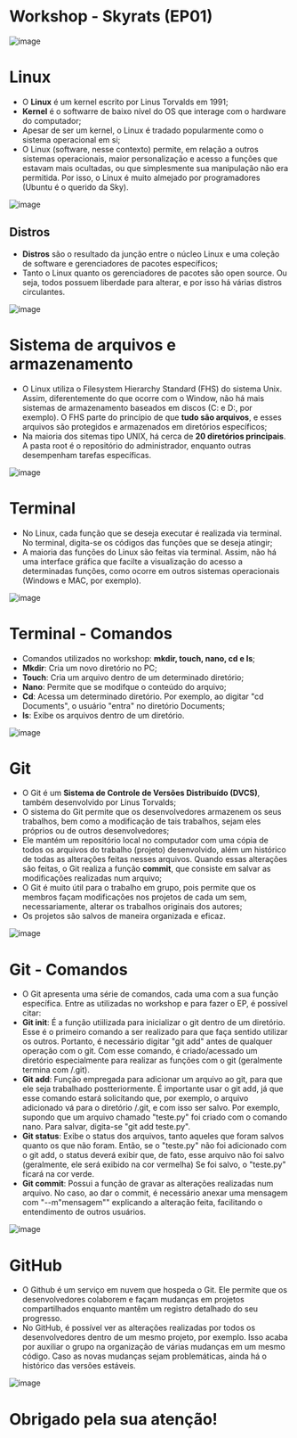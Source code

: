 # Workshop - Skyrats (EP01)

![image](https://github.com/iOtavio/Workshop-sky/assets/124748405/524b78a8-49ed-4354-96c8-0ef4c385d7e9)

# Linux
- O **Linux** é um kernel escrito por Linus Torvalds em 1991;
- **Kernel** é o softwarre de baixo nível do OS que interage com o hardware do computador;
- Apesar de ser um kernel, o Linux é tradado popularmente como o sistema operacional em si;
- O Linux (software, nesse contexto) permite, em relação a outros sistemas operacionais, maior personalização e acesso a funções que estavam mais ocultadas, ou que simplesmente sua manipulação não era permitida. Por isso, o Linux é muito almejado por programadores (Ubuntu é o querido da Sky).

![image](https://github.com/iOtavio/Workshop-sky/assets/124748405/f368e096-4580-4093-a8aa-fe0765390ed9)

## Distros
- **Distros** são o resultado da junção entre o núcleo Linux e uma coleção de software e gerenciadores de pacotes específicos;
- Tanto o Linux quanto os gerenciadores de pacotes são open source. Ou seja, todos possuem liberdade para alterar, e por isso há várias distros circulantes.

![image](https://github.com/iOtavio/Workshop-sky/assets/124748405/07224965-682b-4fac-8e0b-77598ccefbce)

# Sistema de arquivos e armazenamento
- O Linux utiliza o Filesystem Hierarchy Standard (FHS) do sistema Unix. Assim, diferentemente do que ocorre com o Window, não há mais sistemas de armazenamento baseados em discos (C: e D:, por exemplo). O FHS parte do princípio de que **tudo são arquivos**, e esses arquivos são protegidos e armazenados em diretórios específicos;
- Na maioria dos sitemas tipo UNIX, há cerca de **20 diretórios principais**. A pasta root é o repositório do administrador, enquanto outras desempenham tarefas específicas.

 ![image](https://github.com/iOtavio/Workshop-sky/assets/124748405/a0446a9c-d80d-4133-8136-5e6f4b908256)

# Terminal
- No Linux, cada função que se deseja executar é realizada via terminal. No terminal, digita-se os códigos das funções que se deseja atingir;
- A maioria das funções do Linux são feitas via terminal. Assim, não há uma interface gráfica que facilte a visualização do acesso a determinadas funções, como ocorre em outros sistemas operacionais (Windows e MAC, por exemplo).


![image](https://github.com/iOtavio/Workshop-sky/assets/124748405/ece21fad-78b3-41ce-bc9e-24be8ee3ce03)


# Terminal - Comandos
- Comandos utilizados no workshop: **mkdir, touch, nano, cd e ls**;
- **Mkdir**: Cria um novo diretório no PC;
- **Touch**: Cria um arquivo dentro de um determinado diretório;
- **Nano**: Permite que se modifque o conteúdo do arquivo;
- **Cd**: Acessa um determinado diretório. Por exemplo, ao digitar "cd Documents", o usuário "entra" no diretório Documents;
- **ls**: Exibe os arquivos dentro de um diretório.

![image](https://github.com/iOtavio/Workshop-sky/assets/124748405/57e86a53-d2b1-42a5-9d12-63b0baf1050f)


# Git
- O Git é um **Sistema de Controle de Versões Distribuído (DVCS)**, também desenvolvido por Linus Torvalds;
- O sistema do Git permite que os desenvolvedores armazenem os seus trabalhos, bem como a modificação de tais trabalhos, sejam eles próprios ou de outros desenvolvedores;
- Ele mantém um repositório local no computador com uma cópia de todos os arquivos do trabalho (projeto) desenvolvido, além um histórico de todas as alterações feitas nesses arquivos. Quando essas alterações são feitas, o Git realiza a função **commit**, que consiste em salvar as modificações realizadas num arquivo;
- O Git é muito útil para o trabalho em grupo, pois permite que os membros façam modificações nos projetos de cada um sem, necessariamente, alterar os trabalhos originais dos autores;
- Os projetos são salvos de maneira organizada e eficaz.

![image](https://github.com/iOtavio/Workshop-sky/assets/124748405/ce60f9c7-443b-43d2-9d14-a4ec2aeccf62)

# Git - Comandos

- O Git apresenta uma série de comandos, cada uma com a sua função específica. Entre as utilizadas no workshop e para fazer o EP, é possível citar:
- **Git init**: É a função utiilizada para inicializar o git dentro de um diretório. Esse é o primeiro comando a ser realizado para que faça sentido utilizar os outros. Portanto, é necessário digitar "git add" antes de qualquer operação com o git. Com esse comando, é criado/acessado um diretório especialmente para realizar as funções com o git (geralmente termina com /.git).
- **Git add**: Função empregada para adicionar um arquivo ao git, para que ele seja trabalhado postteriormente. É importante usar o git add, já que esse comando estará solicitando que, por exemplo, o arquivo adicionado vá para o diretório /.git, e com isso ser salvo. Por exemplo, supondo que um arquivo chamado "teste.py" foi criado com o comando nano. Para salvar, digita-se "git add teste.py".
- **Git status**: Exibe o status dos arquivos, tanto aqueles que foram salvos quanto os que não foram. Então, se o "teste.py" não foi adicionado com o git add, o status deverá exibir que, de fato, esse arquivo não foi salvo (geralmente, ele será exibido na cor vermelha) Se foi salvo, o "teste.py" ficará na cor verde.
- **Git commit**: Possui a função de gravar as alterações realizadas num arquivo. No caso, ao dar o commit, é necessário anexar uma mensagem com "--m"mensagem"" explicando a alteração feita, facilitando o entendimento de outros usuários.

![image](https://github.com/iOtavio/Workshop-sky/assets/124748405/6ba49ae6-513a-48d4-8f08-43a0bbd5bb46)

# GitHub
- O Github é um serviço em nuvem que hospeda o Git. Ele permite que os desenvolvedores colaborem e façam mudanças em projetos compartilhados enquanto mantêm um registro detalhado do seu progresso.
- No GitHub, é possível ver as alterações realizadas por todos os desenvolvedores dentro de um mesmo projeto, por exemplo. Isso acaba por auxiliar o grupo na organização de várias mudanças em um mesmo código. Caso as novas mudanças sejam problemáticas, ainda há o histórico das versões estáveis.

![image](https://github.com/iOtavio/Workshop-sky/assets/124748405/59d6f47a-4576-4944-a1e8-ee367beb7ab1)

# Obrigado pela sua atenção!


